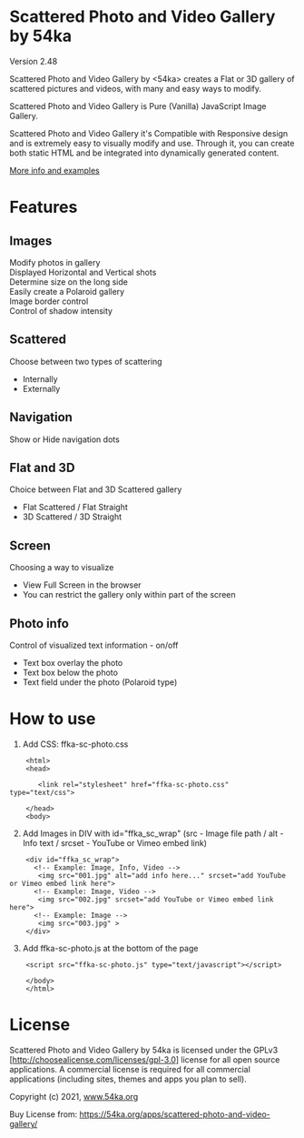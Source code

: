 # Scattered Photo and Video Gallery by 54ka

Version 2.48

Scattered Photo and Video Gallery by <54ka> creates a Flat or 3D gallery of scattered pictures and videos, with many and easy ways to modify.

Scattered Photo and Video Gallery is Pure (Vanilla) JavaScript Image Gallery.

Scattered Photo and Video Gallery it's Compatible with Responsive design and is extremely easy to visually modify and use. Through it, you can create both static HTML and be integrated into dynamically generated content.

[More info and examples](https://www.54ka.org/apps/scattered-photo-and-video-gallery)


# Features

Images
-----------
Modify photos in gallery  
Displayed Horizontal and Vertical shots  
Determine size on the long side  
Easily create a Polaroid gallery  
Image border control  
Control of shadow intensity  

Scattered
-----------
Choose between two types of scattering

* Internally  
* Externally  

Navigation
-----------
Show or Hide navigation dots

Flat and 3D
-----------
Choice between Flat and 3D Scattered gallery

* Flat Scattered / Flat Straight  
* 3D Scattered / 3D Straight

Screen
-----------
Choosing a way to visualize

* View Full Screen in the browser  
* You can restrict the gallery only within part of the screen

Photo info
-----------
Control of visualized text information - on/off  

* Text box overlay the photo  
* Text box below the photo  
* Text field under the photo (Polaroid type)  


# How to use

1. Add CSS: ffka-sc-photo.css

```
    <html>
    <head>

       <link rel="stylesheet" href="ffka-sc-photo.css" type="text/css">

    </head>
    <body>
```

2. Add Images in DIV with id="ffka_sc_wrap"
(src - Image file path / alt - Info text / srcset - YouTube or Vimeo embed link)

```
    <div id="ffka_sc_wrap">
      <!-- Example: Image, Info, Video -->
       <img src="001.jpg" alt="add info here..." srcset="add YouTube or Vimeo embed link here">
      <!-- Example: Image, Video -->
       <img src="002.jpg" srcset="add YouTube or Vimeo embed link here">
      <!-- Example: Image -->
       <img src="003.jpg" >
    </div>
```

3. Add ffka-sc-photo.js аt the bottom of the page

```
    <script src="ffka-sc-photo.js" type="text/javascript"></script>

    </body>
    </html>
```



# License

Scattered Photo and Video Gallery by 54ka is licensed under the GPLv3 [http://choosealicense.com/licenses/gpl-3.0] license for all open source applications. A commercial license is required for all commercial applications (including sites, themes and apps you plan to sell). 

Copyright (c) 2021, www.54ka.org

Buy License from:
https://54ka.org/apps/scattered-photo-and-video-gallery/